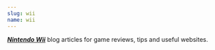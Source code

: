 ```yaml
---
slug: wii
name: wii
---
```

<strong><em><a href="/tags/wii" title="Nintendo Wii related blog articles">Nintendo Wii</a></em></strong> blog articles for game reviews, tips and useful websites.
